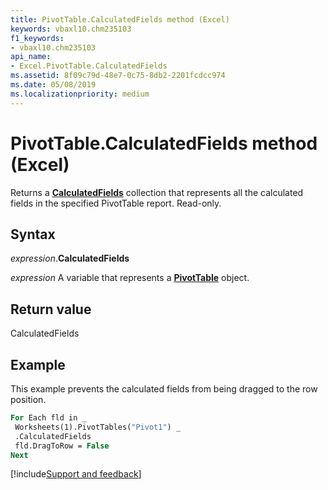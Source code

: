 ```yaml
---
title: PivotTable.CalculatedFields method (Excel)
keywords: vbaxl10.chm235103
f1_keywords:
- vbaxl10.chm235103
api_name:
- Excel.PivotTable.CalculatedFields
ms.assetid: 8f09c79d-48e7-0c75-8db2-2201fcdcc974
ms.date: 05/08/2019
ms.localizationpriority: medium
---
```



# PivotTable.CalculatedFields method (Excel)

Returns a **[CalculatedFields](Excel.CalculatedFields.md)** collection that represents all the calculated fields in the specified PivotTable report. Read-only.


## Syntax

_expression_.**CalculatedFields**

_expression_ A variable that represents a **[PivotTable](Excel.PivotTable.md)** object.


## Return value

CalculatedFields


## Example

This example prevents the calculated fields from being dragged to the row position.

```vb
For Each fld in _ 
 Worksheets(1).PivotTables("Pivot1") _ 
 .CalculatedFields 
 fld.DragToRow = False 
Next
```




[!include[Support and feedback](~/includes/feedback-boilerplate.md)]